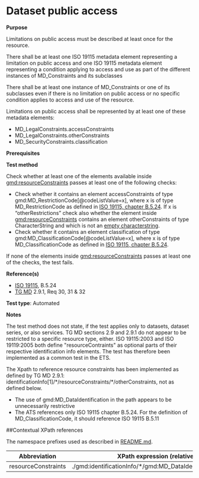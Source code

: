 # Dataset public access

**Purpose**

Limitations on public access must be described at least once for the resource.

There shall be at least one ISO 19115 metadata element representing a limitation on public access and one ISO 19115
metadata element representing a condition applying to access and use  as part of the different instances of MD_Constraints and its subclasses

There shall be at least one instance of MD_Constraints or one of its subclasses even if there is no limitation on public access or no specific condition applies to access and use of the resource.

Limitations on public access shall be represented by at least one of these metadata elements:

* MD_LegalConstraints.accessConstraints
* MD_LegalConstraints.otherConstraints
* MD_SecurityConstraints.classification

**Prerequisites**

**Test method**

Check whether at least one of the elements available inside [gmd:resourceConstraints](#resourceConstraints) passes at least one of the following checks:
* Check whether it contains an element accessConstraints of type gmd:MD_RestrictionCode[@codeListValue=x], where x is of type MD_RestrictionCode as defined in [ISO 19115, chapter B.5.24](http://standards.iso.org/ittf/PubliclyAvailableStandards/ISO_19139_Schemas/resources/codelist/gmxCodelists.xml#MD_RestrictionCode).
If x is “otherRestrictions” check also whether the element inside [gmd:resourceConstraints](#resourceConstraints) contains an element otherConstraints of type CharacterString and which is not an [empty characterstring](http://inspire.ec.europa.eu/id/ats/metadata/1.3/iso-19115-19119/README#emptychar). 
* Check whether it contains an element classification of type gmd:MD_ClassificationCode[@codeListValue=x], where x is of type MD_ClassificationCode as defined in [ISO 19115, chapter B.5.24](http://standards.iso.org/ittf/PubliclyAvailableStandards/ISO_19139_Schemas/resources/codelist/gmxCodelists.xml#MD_ClassificationCode).

If none of the elements inside [gmd:resourceConstraints](#resourceConstraints) passes at least one of the checks, the test fails.

**Reference(s)**	 

* [ISO 19115](http://inspire.ec.europa.eu/id/ats/metadata/1.3/iso-19115-19119/README#ref_ISO_19115), B.5.24
* [TG MD](http://inspire.ec.europa.eu/id/ats/metadata/1.3/iso-19115-19119/README#ref_TG_MD) 2.9.1, Req 30, 31 & 32

**Test type**: Automated

**Notes**

The test method does not state, if the test applies only to datasets, dataset series, or also services. TG MD sections 2.9 and 2.9.1 do not appear to be restricted to a specific resource type, either. ISO 19115:2003 and ISO 19119:2005 both define "resourceContraints" as optional parts of their respective identification info elements. The test has therefore been implemented as a common test in the ETS.

The Xpath to reference resource constraints has been implemented as defined by TG MD 2.9.1: identificationInfo[1]/\*/resourceConstraints/\*/otherConstraints, not as defined below.

* The use of gmd:MD_DataIdentification in the path appears to be unnecessarily restrictive
* The ATS references only ISO 19115 chapter B.5.24. For the definition of MD_ClassificationCode, it should reference ISO 19115 B.5.11

##Contextual XPath references

The namespace prefixes used as described in [README.md](http://inspire.ec.europa.eu/id/ats/metadata/1.3/iso-19115-19119/README#namespaces).

Abbreviation                                   |  XPath expression (relative to gmd:MD_Metadata)
-----------------------------------------------| -------------------------------------------------------------------------
<a name="resourceConstraints"></a> resourceConstraints  | ./gmd:identificationInfo/\*/gmd:MD_DataIdentification/\*/gmd:resourceConstraints/\*
